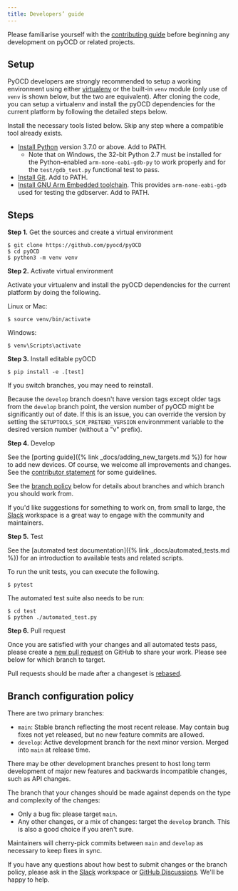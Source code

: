 ```yaml
---
title: Developers’ guide
---
```


<div class="alert alert-info">
<p>
Please familiarise yourself with the <a href="https://github.com/pyocd/pyOCD/blob/main/CONTRIBUTING.md">
contributing guide</a> before beginning any development on pyOCD or related projects.
</p>
</div>

## Setup

PyOCD developers are strongly recommended to setup a working environment using either
[virtualenv](https://virtualenv.pypa.io/en/latest/) or the built-in `venv` module (only use of `venv` is shown
below, but the two are equivalent). After cloning the code, you can setup a virtualenv and install the pyOCD
dependencies for the current platform by following the detailed steps below.

Install the necessary tools listed below. Skip any step where a compatible tool already exists.

* [Install Python](https://www.python.org/downloads/) version 3.7.0 or above. Add to PATH.
    *  Note that on Windows, the 32-bit Python 2.7 must be installed for the Python-enabled `arm-none-eabi-gdb-py` to
        work properly and for the `test/gdb_test.py` functional test to pass.
* [Install Git](https://git-scm.com/downloads). Add to PATH.
* [Install GNU Arm Embedded toolchain](https://developer.arm.com/tools-and-software/open-source-software/developer-tools/gnu-toolchain/gnu-rm).
    This provides `arm-none-eabi-gdb` used for testing the gdbserver. Add to PATH.

## Steps

**Step 1.** Get the sources and create a virtual environment

```
$ git clone https://github.com/pyocd/pyOCD
$ cd pyOCD
$ python3 -m venv venv
```

**Step 2.** Activate virtual environment

Activate your virtualenv and install the pyOCD dependencies for the current platform by doing
the following.

Linux or Mac:
```
$ source venv/bin/activate
```

Windows:
```
$ venv\Scripts\activate
```

**Step 3.** Install editable pyOCD

```
$ pip install -e .[test]
```

If you switch branches, you may need to reinstall.

Because the `develop` branch doesn't have version tags except older tags from the `develop` branch point,
the version number of pyOCD might be significantly out of date. If this is an issue, you can override the
version by setting the `SETUPTOOLS_SCM_PRETEND_VERSION` environmment variable to the desired version number
(without a "v" prefix).

**Step 4.** Develop

See the [porting guide]({% link _docs/adding_new_targets.md %}) for how to add new devices. Of course, we welcome
all improvements and changes. See the [contributor statement](https://github.com/pyocd/pyOCD/blob/main/CONTRIBUTING.md) for some guidelines.

See the [branch policy](#branch-configuration-policy) below for details about branches and which branch you should
work from.

If you'd like suggestions for something to work on, from small to large, the
[Slack](https://join.slack.com/t/pyocd/shared_invite/zt-zqjv6zr5-ZfGAXl_mFCGGmFlB_8riHA) workspace is a great
way to engage with the community and maintainers.

**Step 5.** Test

See the [automated test documentation]({% link _docs/automated_tests.md %}) for an introduction to available tests and related scripts.

To run the unit tests, you can execute the following.

```
$ pytest
```

The automated test suite also needs to be run:

```
$ cd test
$ python ./automated_test.py
```

**Step 6.** Pull request

Once you are satisfied with your changes and all automated tests pass, please create a
[new pull request](https://github.com/pyocd/pyOCD/pull/new) on GitHub to share your work. Please see below for
which branch to target.

Pull requests should be made after a changeset is
[rebased](https://www.atlassian.com/git/tutorials/merging-vs-rebasing/workflow-walkthrough).


## Branch configuration policy

There are two primary branches:

- `main`: Stable branch reflecting the most recent release. May contain bug fixes not yet released, but no new
    feature commits are allowed.
- `develop`: Active development branch for the next minor version. Merged into `main` at release time.

There may be other development branches present to host long term development of major new features and backwards incompatible changes, such as API changes.

The branch that your changes should be made against depends on the type and complexity of the changes:

- Only a bug fix: please target `main`.
- Any other changes, or a mix of changes: target the `develop` branch. This is also a good choice if you aren't sure.

Maintainers will cherry-pick commits between `main` and `develop` as necessary to keep fixes in sync.

If you have any questions about how best to submit changes or the branch policy, please ask in the
[Slack](https://join.slack.com/t/pyocd/shared_invite/zt-zqjv6zr5-ZfGAXl_mFCGGmFlB_8riHA) workspace or
[GitHub Discussions](https://github.com/pyocd/pyOCD/discussions). We'll be happy to help.
